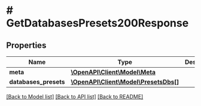 # # GetDatabasesPresets200Response

## Properties

Name | Type | Description | Notes
------------ | ------------- | ------------- | -------------
**meta** | [**\OpenAPI\Client\Model\Meta**](Meta.md) |  |
**databases_presets** | [**\OpenAPI\Client\Model\PresetsDbs[]**](PresetsDbs.md) |  |

[[Back to Model list]](../../README.md#models) [[Back to API list]](../../README.md#endpoints) [[Back to README]](../../README.md)
